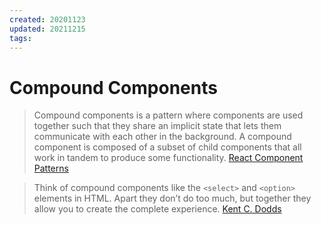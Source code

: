 ```yaml
---
created: 20201123
updated: 20211215
tags:
---
```


# Compound Components

> Compound components is a pattern where components are used together such that they share an implicit state that lets them communicate with each other in the background. A compound component is composed of a subset of child components that all work in tandem to produce some functionality. [React Component Patterns][1]

> Think of compound components like the `<select>` and `<option>` elements in HTML. Apart they don’t do too much, but together they allow you to create the complete experience. [Kent C. Dodds][2]

[1]: https://dev.to/alexi_be3/react-component-patterns-49ho
[2]: https://kentcdodds.com/blog/advanced-react-component-patterns
